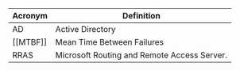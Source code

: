| Acronym | Definition |
| ------------- | ------------- |
| AD | Active Directory |
| [[MTBF]] | Mean Time Between Failures |
| RRAS | Microsoft Routing and Remote Access Server. |
